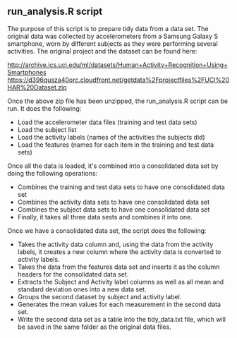 ## run_analysis.R script

The purpose of this script is to prepare tidy data from a data set. The original data was collected by accelerometers from a Samsung Galaxy S smartphone, worn by different subjects as they were performing several activities. The original project and the dataset can be found here:

http://archive.ics.uci.edu/ml/datasets/Human+Activity+Recognition+Using+Smartphones
https://d396qusza40orc.cloudfront.net/getdata%2Fprojectfiles%2FUCI%20HAR%20Dataset.zip

Once the above zip file has been unzipped, the run_analysis.R script can be run. It does the following:
* Load the accelerometer data files (training and test data sets)
* Load the subject list
* Load the activity labels (names of the activities the subjects did)
* Load the features (names for each item in the training and test data sets)

Once all the data is loaded, it's combined into a consolidated data set by doing the following operations:
* Combines the training and test data sets to have one consolidated data set
* Combines the activity data sets to have one consolidated data set
* Combines the subject data sets to have one consolidated data set
* Finally, it takes all three data sests and combines it into one.

Once we have a consolidated data set, the script does the following:
* Takes the activity data column and, using the data from the activity labels, it creates a new column where the activity data is converted to activity labels.
* Takes the data from the features data set and inserts it as the column headers for the consolidated data set.
* Extracts the Subject and Activity label columns as well as all mean and standard deviation ones into a new data set.
* Groups the second dataset by subject and activity label.
* Generates the mean values for each measurement in the second data set.
* Write the second data set as a table into the tidy_data.txt file, which will be saved in the same folder as the original data files.

